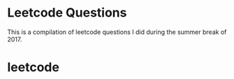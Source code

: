 # Leetcode Questions

This is a compilation of leetcode questions I did during the summer break of 2017. 
# leetcode

